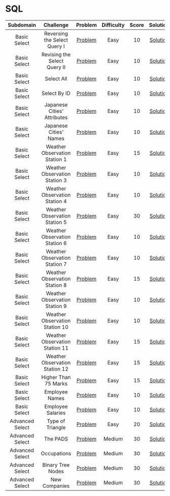 # SQL

|    Subdomain    |           Challenge            |                                         Problem                                         | Difficulty | Score |                                          Solution                                           |
| :-------------: | :----------------------------: | :-------------------------------------------------------------------------------------: | :--------: | :---: | :-----------------------------------------------------------------------------------------: |
|  Basic Select   |  Reversing the Select Query I  |   [Problem](https://www.hackerrank.com/challenges/revising-the-select-query/problem)    |    Easy    |  10   | [Solution](/SQL/01%20-%20Basic%20Select/01%20-%20Reversing%20the%20Select%20Query%20I.sql)  |
|  Basic Select   |  Revising the Select Query II  |  [Problem](https://www.hackerrank.com/challenges/revising-the-select-query-2/problem)   |    Easy    |  10   | [Solution](/SQL/01%20-%20Basic%20Select/02%20-%20Reversing%20the%20Select%20Query%20II.sql) |
|  Basic Select   |           Select All           |         [Problem](https://www.hackerrank.com/challenges/select-all-sql/problem)         |    Easy    |  10   |             [Solution](/SQL/01%20-%20Basic%20Select/03%20-%20Select%20All.sql)              |
|  Basic Select   |          Select By ID          |          [Problem](https://www.hackerrank.com/challenges/select-by-id/problem)          |    Easy    |  10   |           [Solution](/SQL/01%20-%20Basic%20Select/04%20-%20Select%20By%20ID.sql)            |
|  Basic Select   |  Japanese Cities' Attributes   |   [Problem](https://www.hackerrank.com/challenges/japanese-cities-attributes/problem)   |    Easy    |  10   |    [Solution](/SQL/01%20-%20Basic%20Select/05%20-%20Japanese%20Cities'%20Attributes.sql)    |
|  Basic Select   |     Japanese Cities' Names     |      [Problem](https://www.hackerrank.com/challenges/japanese-cities-name/problem)      |    Easy    |  10   |      [Solution](/SQL/01%20-%20Basic%20Select/06%20-%20Japanese%20Cities'%20Names.sql)       |
|  Basic Select   | Weather Observation Station 1  | [Problem](https://www.hackerrank.com/challenges/weather-observation-station-1/problem)  |    Easy    |  15   |  [Solution](/SQL/01%20-%20Basic%20Select/07%20-%20Weather%20Observation%20Station%201.sql)  |
|  Basic Select   | Weather Observation Station 3  | [Problem](https://www.hackerrank.com/challenges/weather-observation-station-3/problem)  |    Easy    |  10   |  [Solution](/SQL/01%20-%20Basic%20Select/08%20-%20Weather%20Observation%20Station%203.sql)  |
|  Basic Select   | Weather Observation Station 4  | [Problem](https://www.hackerrank.com/challenges/weather-observation-station-4/problem)  |    Easy    |  10   |  [Solution](/SQL/01%20-%20Basic%20Select/09%20-%20Weather%20Observation%20Station%204.sql)  |
|  Basic Select   | Weather Observation Station 5  | [Problem](https://www.hackerrank.com/challenges/weather-observation-station-5/problem)  |    Easy    |  30   |  [Solution](/SQL/01%20-%20Basic%20Select/10%20-%20Weather%20Observation%20Station%205.sql)  |
|  Basic Select   | Weather Observation Station 6  | [Problem](https://www.hackerrank.com/challenges/weather-observation-station-6/problem)  |    Easy    |  10   |  [Solution](/SQL/01%20-%20Basic%20Select/11%20-%20Weather%20Observation%20Station%206.sql)  |
|  Basic Select   | Weather Observation Station 7  | [Problem](https://www.hackerrank.com/challenges/weather-observation-station-7/problem)  |    Easy    |  10   |  [Solution](/SQL/01%20-%20Basic%20Select/12%20-%20Weather%20Observation%20Station%207.sql)  |
|  Basic Select   | Weather Observation Station 8  | [Problem](https://www.hackerrank.com/challenges/weather-observation-station-8/problem)  |    Easy    |  15   |  [Solution](/SQL/01%20-%20Basic%20Select/13%20-%20Weather%20Observation%20Station%208.sql)  |
|  Basic Select   | Weather Observation Station 9  | [Problem](https://www.hackerrank.com/challenges/weather-observation-station-9/problem)  |    Easy    |  10   |  [Solution](/SQL/01%20-%20Basic%20Select/14%20-%20Weather%20Observation%20Station%209.sql)  |
|  Basic Select   | Weather Observation Station 10 | [Problem](https://www.hackerrank.com/challenges/weather-observation-station-10/problem) |    Easy    |  10   | [Solution](/SQL/01%20-%20Basic%20Select/15%20-%20Weather%20Observation%20Station%2010.sql)  |
|  Basic Select   | Weather Observation Station 11 | [Problem](https://www.hackerrank.com/challenges/weather-observation-station-11/problem) |    Easy    |  15   | [Solution](/SQL/01%20-%20Basic%20Select/16%20-%20Weather%20Observation%20Station%2011.sql)  |
|  Basic Select   | Weather Observation Station 12 | [Problem](https://www.hackerrank.com/challenges/weather-observation-station-12/problem) |    Easy    |  15   | [Solution](/SQL/01%20-%20Basic%20Select/17%20-%20Weather%20Observation%20Station%2012.sql)  |
|  Basic Select   |      Higher Than 75 Marks      |       [Problem](https://www.hackerrank.com/challenges/more-than-75-marks/problem)       |    Easy    |  15   |      [Solution](/SQL/01%20-%20Basic%20Select/18%20-%20Higher%20Than%2075%20Marks.sql)       |
|  Basic Select   |         Employee Names         |       [Problem](https://www.hackerrank.com/challenges/name-of-employees/problem)        |    Easy    |  10   |           [Solution](/SQL/01%20-%20Basic%20Select/19%20-%20Employee%20Names.sql)            |
|  Basic Select   |       Employee Salaries        |      [Problem](https://www.hackerrank.com/challenges/salary-of-employees/problem)       |    Easy    |  10   |          [Solution](/SQL/01%20-%20Basic%20Select/20%20-%20Employee%20Salaries.sql)          |
| Advanced Select |        Type of Triangle        |     [Problem](https://www.hackerrank.com/challenges/what-type-of-triangle/problem)      |    Easy    |  20   |        [Solution](/SQL/02%20-%20Advanced%20Select/01%20-%20Type%20of%20Triangle.sql)        |
| Advanced Select |            The PADS            |            [Problem](https://www.hackerrank.com/challenges/the-pads/problem)            |   Medium   |  30   |             [Solution](/SQL/02%20-%20Advanced%20Select/02%20-%20The%20PADS.sql)             |
| Advanced Select |          Occupations           |          [Problem](https://www.hackerrank.com/challenges/occupations/problem)           |   Medium   |  30   |            [Solution](/SQL/02%20-%20Advanced%20Select/03%20-%20Occupations.sql)             |
| Advanced Select |       Binary Tree Nodes        |      [Problem](https://www.hackerrank.com/challenges/binary-search-tree-1/problem)      |   Medium   |  30   |       [Solution](/SQL/02%20-%20Advanced%20Select/04%20-%20Binary%20Tree%20Nodes.sql)        |
| Advanced Select |         New Companies          |          [Problem](https://www.hackerrank.com/challenges/the-company/problem)           |   Medium   |  30   |          [Solution](/SQL/02%20-%20Advanced%20Select/05%20-%20New%20Companies.sql)           |
